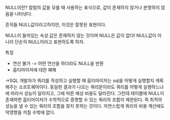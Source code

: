 NULL이란?
칼럼의 값을 모를 때 사용하는 표식으로, 값이 존재하지 않거나 분명하지 않음을 나타낸다.

흔히들 NULL값이라고하지만, 이것은 잘못된 표현이다. 

NULL이 들어있는 속성 값은 존재하지 않는 것이며 NULL은 값이 없다! NULL값이 아니라 단순히 NULL이라고 표현하도록 하자.

특징
- 연산 불가 -> 어떤 연산을 하더라도 NULL을 반환 
- 옵티마이저에 대한 폐해

->SQL 개발자가 쿼리를 작성하고 실행할 때 옵티마이저는 sql을 어떻게 실행할지 계획해주는 소프트웨어이다. 
동일한 결과가 나오는 쿼리문이라도 쿼리를 어떻게 실행하느냐에 따라서 성능이 달라지고, 그에 따른 예상 비용도 달라진다.
그런데 테이블에 NULL이 존재하면 옵티마이저가 수학적으로 증명할 수 있는 쿼리의 조합이 제한된다. 
즉 최적의 성능을 낼 수 있는 쿼리의 조합을 찾지 못하는 것이다. 자연스럽게 쿼리의 비용 계산에도 악영향을 끼칠 수밖에 없다.
